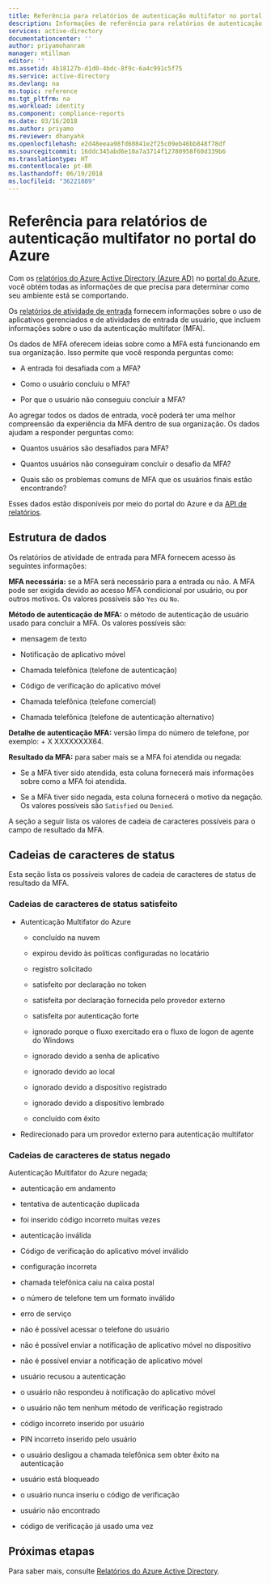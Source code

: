 ```yaml
---
title: Referência para relatórios de autenticação multifator no portal do Azure | Microsoft Docs
description: Informações de referência para relatórios de autenticação multifator no portal do Azure
services: active-directory
documentationcenter: ''
author: priyamohanram
manager: mtillman
editor: ''
ms.assetid: 4b18127b-d1d0-4bdc-8f9c-6a4c991c5f75
ms.service: active-directory
ms.devlang: na
ms.topic: reference
ms.tgt_pltfrm: na
ms.workload: identity
ms.component: compliance-reports
ms.date: 03/16/2018
ms.author: priyamo
ms.reviewer: dhanyahk
ms.openlocfilehash: e2d48eeaa98fd60841e2f25c09eb46bb848f78df
ms.sourcegitcommit: 16ddc345abd6e10a7a3714f12780958f60d339b6
ms.translationtype: HT
ms.contentlocale: pt-BR
ms.lasthandoff: 06/19/2018
ms.locfileid: "36221889"
---
```

# <a name="reference-for-multi-factor-authentication-reporting-in-the-azure-portal"></a>Referência para relatórios de autenticação multifator no portal do Azure

Com os [relatórios do Azure Active Directory (Azure AD)](active-directory-reporting-azure-portal.md) no [portal do Azure](https://portal.azure.com), você obtém todas as informações de que precisa para determinar como seu ambiente está se comportando.

Os [relatórios de atividade de entrada](active-directory-reporting-activity-sign-ins.md) fornecem informações sobre o uso de aplicativos gerenciados e de atividades de entrada de usuário, que incluem informações sobre o uso da autenticação multifator (MFA). 

Os dados de MFA oferecem ideias sobre como a MFA está funcionando em sua organização. Isso permite que você responda perguntas como: 

- A entrada foi desafiada com a MFA? 

- Como o usuário concluiu o MFA? 

- Por que o usuário não conseguiu concluir a MFA?  

Ao agregar todos os dados de entrada, você poderá ter uma melhor compreensão da experiência da MFA dentro de sua organização. Os dados ajudam a responder perguntas como: 

- Quantos usuários são desafiados para MFA?  

- Quantos usuários não conseguiram concluir o desafio da MFA? 

- Quais são os problemas comuns de MFA que os usuários finais estão encontrando? 


Esses dados estão disponíveis por meio do portal do Azure e da [API de relatórios](active-directory-reporting-api-getting-started-azure-portal.md). 


## <a name="data-structure"></a>Estrutura de dados


Os relatórios de atividade de entrada para MFA fornecem acesso às seguintes informações:

**MFA necessária:** se a MFA será necessário para a entrada ou não. A MFA pode ser exigida devido ao acesso MFA condicional por usuário, ou por outros motivos. Os valores possíveis são `Yes` ou `No`.

**Método de autenticação de MFA:** o método de autenticação de usuário usado para concluir a MFA. Os valores possíveis são: 

- mensagem de texto 

- Notificação de aplicativo móvel 

- Chamada telefônica (telefone de autenticação) 

- Código de verificação do aplicativo móvel 

- Chamada telefônica (telefone comercial) 

- Chamada telefônica (telefone de autenticação alternativo) 

**Detalhe de autenticação MFA:** versão limpa do número de telefone, por exemplo: + X XXXXXXXX64. 

**Resultado da MFA:** para saber mais se a MFA foi atendida ou negada:

- Se a MFA tiver sido atendida, esta coluna fornecerá mais informações sobre como a MFA foi atendida. 

- Se a MFA tiver sido negada, esta coluna fornecerá o motivo da negação. Os valores possíveis são `Satisfied` ou `Denied`. 

A seção a seguir lista os valores de cadeia de caracteres possíveis para o campo de resultado da MFA.

## <a name="status-strings"></a>Cadeias de caracteres de status

Esta seção lista os possíveis valores de cadeia de caracteres de status de resultado da MFA.

### <a name="satisfied-status-strings"></a>Cadeias de caracteres de status satisfeito


- Autenticação Multifator do Azure

    - concluído na nuvem 

    - expirou devido às políticas configuradas no locatário 

    - registro solicitado 

    - satisfeito por declaração no token 

    - satisfeita por declaração fornecida pelo provedor externo 

    - satisfeita por autenticação forte 

    - ignorado porque o fluxo exercitado era o fluxo de logon de agente do Windows 

    - ignorado devido a senha de aplicativo 

    - ignorado devido ao local 

    - ignorado devido a dispositivo registrado 
    
    - ignorado devido a dispositivo lembrado 

    - concluído com êxito 

- Redirecionado para um provedor externo para autenticação multifator 

 
### <a name="denied-status-strings"></a>Cadeias de caracteres de status negado

Autenticação Multifator do Azure negada; 

- autenticação em andamento 

- tentativa de autenticação duplicada 

- foi inserido código incorreto muitas vezes 

- autenticação inválida 

- Código de verificação do aplicativo móvel inválido 

- configuração incorreta 

- chamada telefônica caiu na caixa postal 

- o número de telefone tem um formato inválido 

- erro de serviço 

- não é possível acessar o telefone do usuário 

- não é possível enviar a notificação de aplicativo móvel no dispositivo 

- não é possível enviar a notificação de aplicativo móvel 

- usuário recusou a autenticação 

- o usuário não respondeu à notificação do aplicativo móvel 

- o usuário não tem nenhum método de verificação registrado 

- código incorreto inserido por usuário 

- PIN incorreto inserido pelo usuário 

- o usuário desligou a chamada telefônica sem obter êxito na autenticação 

- usuário está bloqueado 

- o usuário nunca inseriu o código de verificação 

- usuário não encontrado 
 
- código de verificação já usado uma vez 



## <a name="next-steps"></a>Próximas etapas

Para saber mais, consulte [Relatórios do Azure Active Directory](active-directory-reporting-azure-portal.md).




























